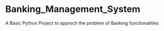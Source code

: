 # Banking_Management_System
A Basic Python Project to approch the problem of Banking functionalities
